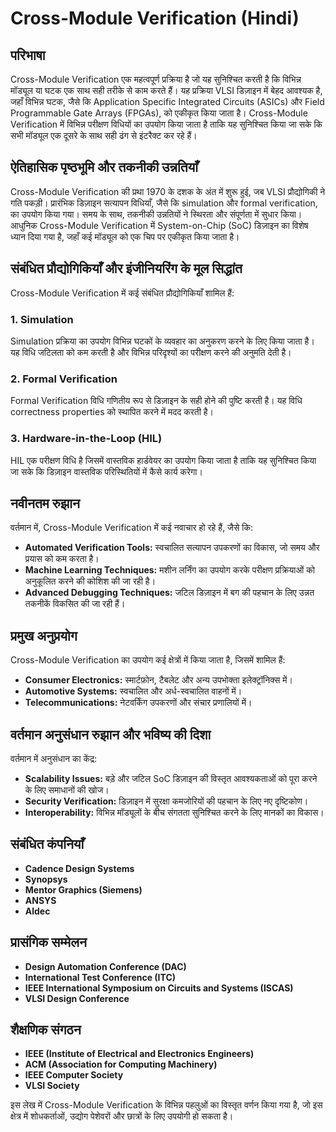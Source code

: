 # Cross-Module Verification (Hindi)

## परिभाषा
Cross-Module Verification एक महत्वपूर्ण प्रक्रिया है जो यह सुनिश्चित करती है कि विभिन्न मॉड्यूल या घटक एक साथ सही तरीके से काम करते हैं। यह प्रक्रिया VLSI डिज़ाइन में बेहद आवश्यक है, जहाँ विभिन्न घटक, जैसे कि Application Specific Integrated Circuits (ASICs) और Field Programmable Gate Arrays (FPGAs), को एकीकृत किया जाता है। Cross-Module Verification में विभिन्न परीक्षण विधियों का उपयोग किया जाता है ताकि यह सुनिश्चित किया जा सके कि सभी मॉड्यूल एक दूसरे के साथ सही ढंग से इंटरैक्ट कर रहे हैं।

## ऐतिहासिक पृष्ठभूमि और तकनीकी उन्नतियाँ
Cross-Module Verification की प्रथा 1970 के दशक के अंत में शुरू हुई, जब VLSI प्रौद्योगिकी ने गति पकड़ी। प्रारंभिक डिज़ाइन सत्यापन विधियाँ, जैसे कि simulation और formal verification, का उपयोग किया गया। समय के साथ, तकनीकी उन्नतियों ने स्थिरता और संपूर्णता में सुधार किया। आधुनिक Cross-Module Verification में System-on-Chip (SoC) डिज़ाइन का विशेष ध्यान दिया गया है, जहाँ कई मॉड्यूल को एक चिप पर एकीकृत किया जाता है।

## संबंधित प्रौद्योगिकियाँ और इंजीनियरिंग के मूल सिद्धांत
Cross-Module Verification में कई संबंधित प्रौद्योगिकियाँ शामिल हैं:

### 1. Simulation
Simulation प्रक्रिया का उपयोग विभिन्न घटकों के व्यवहार का अनुकरण करने के लिए किया जाता है। यह विधि जटिलता को कम करती है और विभिन्न परिदृश्यों का परीक्षण करने की अनुमति देती है।

### 2. Formal Verification
Formal Verification विधि गणितीय रूप से डिज़ाइन के सही होने की पुष्टि करती है। यह विधि correctness properties को स्थापित करने में मदद करती है।

### 3. Hardware-in-the-Loop (HIL)
HIL एक परीक्षण विधि है जिसमें वास्तविक हार्डवेयर का उपयोग किया जाता है ताकि यह सुनिश्चित किया जा सके कि डिज़ाइन वास्तविक परिस्थितियों में कैसे कार्य करेगा।

## नवीनतम रुझान
वर्तमान में, Cross-Module Verification में कई नवाचार हो रहे हैं, जैसे कि:

- **Automated Verification Tools:** स्वचालित सत्यापन उपकरणों का विकास, जो समय और प्रयास को कम करता है।
- **Machine Learning Techniques:** मशीन लर्निंग का उपयोग करके परीक्षण प्रक्रियाओं को अनुकूलित करने की कोशिश की जा रही है।
- **Advanced Debugging Techniques:** जटिल डिज़ाइन में बग की पहचान के लिए उन्नत तकनीकें विकसित की जा रही हैं।

## प्रमुख अनुप्रयोग
Cross-Module Verification का उपयोग कई क्षेत्रों में किया जाता है, जिसमें शामिल हैं:

- **Consumer Electronics:** स्मार्टफ़ोन, टैबलेट और अन्य उपभोक्ता इलेक्ट्रॉनिक्स में।
- **Automotive Systems:** स्वचालित और अर्ध-स्वचालित वाहनों में।
- **Telecommunications:** नेटवर्किंग उपकरणों और संचार प्रणालियों में।

## वर्तमान अनुसंधान रुझान और भविष्य की दिशा
वर्तमान में अनुसंधान का केंद्र:

- **Scalability Issues:** बड़े और जटिल SoC डिज़ाइन की विस्तृत आवश्यकताओं को पूरा करने के लिए समाधानों की खोज।
- **Security Verification:** डिज़ाइन में सुरक्षा कमजोरियों की पहचान के लिए नए दृष्टिकोण।
- **Interoperability:** विभिन्न मॉड्यूलों के बीच संगतता सुनिश्चित करने के लिए मानकों का विकास।

## संबंधित कंपनियाँ
- **Cadence Design Systems**
- **Synopsys**
- **Mentor Graphics (Siemens)**
- **ANSYS**
- **Aldec**

## प्रासंगिक सम्मेलन
- **Design Automation Conference (DAC)**
- **International Test Conference (ITC)**
- **IEEE International Symposium on Circuits and Systems (ISCAS)**
- **VLSI Design Conference**

## शैक्षणिक संगठन
- **IEEE (Institute of Electrical and Electronics Engineers)**
- **ACM (Association for Computing Machinery)**
- **IEEE Computer Society**
- **VLSI Society**

इस लेख में Cross-Module Verification के विभिन्न पहलुओं का विस्तृत वर्णन किया गया है, जो इस क्षेत्र में शोधकर्ताओं, उद्योग पेशेवरों और छात्रों के लिए उपयोगी हो सकता है।
